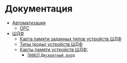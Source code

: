 # Документация

<!-- ![logo](img/image1.jpg) -->

- [Автоматизация](automation/)  
  - [OPC](automation/OPC)  
- [ШДФ](shdf/)
  - [Карта памяти заданных типов устройств ШДФ](/shdf/devices-map.md)
  - [Типы (коды) устройств ШДФ](/shdf/device-types.md)
  - [Карты памяти устройств ШДФ:](/shdf/maps/)
    - [[`0002`] `Дискретный вход`](/shdf/maps/di%20[0002].md)
